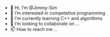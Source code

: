- 👋 Hi, I’m @Jimmy-Sim
- 👀 I’m interested in competetive programming
- 🌱 I’m currently learning C++ and algorithms
- 💞️ I’m looking to collaborate on ...
- 📫 How to reach me ...

<!---
Jimmy-Sim/Jimmy-Sim is a ✨ special ✨ repository because its `README.md` (this file) appears on your GitHub profile.
You can click the Preview link to take a look at your changes.
--->
